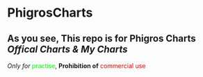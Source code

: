 # PhigrosCharts
As you see, This repo is for **Phigros Charts**
<br>
***Offical Charts** & My Charts*
--
*Only for* <span style="color:lime;">practise</span>, **Prohibition of** <span style="color:red;">commercial use</span>
